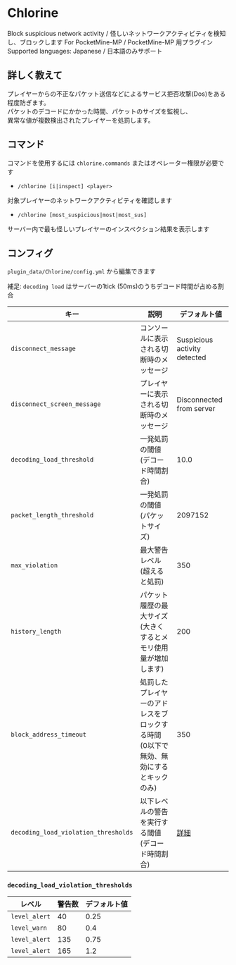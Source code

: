 # Chlorine

Block suspicious network activity / 怪しいネットワークアクティビティを検知し、ブロックします 
For PocketMine-MP / PocketMine-MP 用プラグイン  
Supported languages: Japanese / 日本語のみサポート

## 詳しく教えて
プレイヤーからの不正なパケット送信などによるサービス拒否攻撃(Dos)をある程度防ぎます。  
パケットのデコードにかかった時間、パケットのサイズを監視し、  
異常な値が複数検出されたプレイヤーを処罰します。

## コマンド
コマンドを使用するには `chlorine.commands` またはオペレーター権限が必要です

- `/chlorine [i|inspect] <player>`

対象プレイヤーのネットワークアクティビティを確認します

- `/chlorine [most_suspicious|most|most_sus]`

サーバー内で最も怪しいプレイヤーのインスペクション結果を表示します

## コンフィグ
`plugin_data/Chlorine/config.yml` から編集できます  

補足: 
`decoding load` はサーバーの1tick (50ms)のうちデコード時間が占める割合

| キー | 説明 | デフォルト値 |
| ---- | ---- | ---- |
| `disconnect_message` | コンソールに表示される切断時のメッセージ | Suspicious activity detected |
| `disconnect_screen_message` | プレイヤーに表示される切断時のメッセージ | Disconnected from server |
| `decoding_load_threshold` | 一発処罰の閾値 (デコード時間割合) | 10.0 |
| `packet_length_threshold` | 一発処罰の閾値 (パケットサイズ) | 2097152 |
| `max_violation` | 最大警告レベル (超えると処罰) | 350 |
| `history_length` | パケット履歴の最大サイズ (大きくするとメモリ使用量が増加します) | 200 |
| `block_address_timeout` | 処罰したプレイヤーのアドレスをブロックする時間 (0以下で無効、無効にするとキックのみ) | 350 |
| `decoding_load_violation_thresholds` | 以下レベルの警告を実行する閾値 (デコード時間割合) | [詳細](#decoding_load_violation_thresholds) |

### `decoding_load_violation_thresholds`
| レベル | 警告数 | デフォルト値 |
| ---- | ---- | ---- |
| `level_alert` | 40 | 0.25 |
| `level_warn` | 80 | 0.4 |
| `level_alert` | 135 | 0.75 |
| `level_alert` | 165 | 1.2 |
